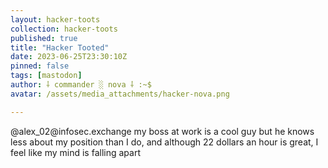 ```yaml
---
layout: hacker-toots
collection: hacker-toots
published: true
title: "Hacker Tooted"
date: 2023-06-25T23:30:10Z
pinned: false
tags: [mastodon]
author: ⸸ commander ░ nova ⸸ :~$
avatar: /assets/media_attachments/hacker-nova.png

---
```


<p>@alex_02@infosec.exchange my boss at work is a cool guy but he knows less about my position than I do, and although 22 dollars an hour is great, I feel like my mind is falling apart</p>


